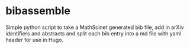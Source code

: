 # bibassemble
Simple python script to take a MathScinet generated bib file, add in arXiv identifiers and abstracts and split each bib entry into a md file with yaml header for use in Hugo. 
